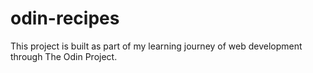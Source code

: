 # odin-recipes
This project is built as part of my learning journey of web development through The Odin Project.